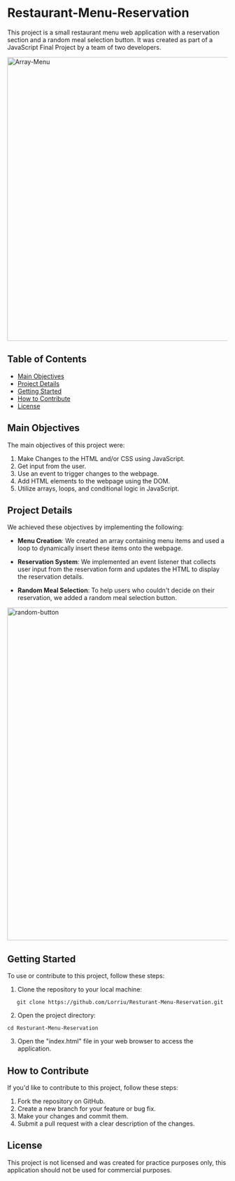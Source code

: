 # Restaurant-Menu-Reservation

This project is a small restaurant menu web application with a reservation section and a random meal selection button. It was created as part of a JavaScript Final Project by a team of two developers.

<img width="647" alt="Array-Menu" src="https://github.com/Lorriu/Resturant-Menu-Reservation/assets/124742429/5eb42488-7cf5-4c1a-aa5c-bd5469f10dba">

## Table of Contents

- [Main Objectives](#main-objectives)
- [Project Details](#project-details)
- [Getting Started](#getting-started)
- [How to Contribute](#how-to-contribute)
- [License](#license)

## Main Objectives

The main objectives of this project were:

1. Make Changes to the HTML and/or CSS using JavaScript.
2. Get input from the user.
3. Use an event to trigger changes to the webpage.
4. Add HTML elements to the webpage using the DOM.
5. Utilize arrays, loops, and conditional logic in JavaScript.

## Project Details

We achieved these objectives by implementing the following:

- **Menu Creation**: We created an array containing menu items and used a loop to dynamically insert these items onto the webpage.

- **Reservation System**: We implemented an event listener that collects user input from the reservation form and updates the HTML to display the reservation details.

- **Random Meal Selection**: To help users who couldn't decide on their reservation, we added a random meal selection button.

<img width="759" alt="random-button" src="https://github.com/Lorriu/Resturant-Menu-Reservation/assets/124742429/bbcc5ae9-b932-4e35-89ae-216ffd072ad7">

## Getting Started

To use or contribute to this project, follow these steps:

1. Clone the repository to your local machine:
```console
   git clone https://github.com/Lorriu/Resturant-Menu-Reservation.git
   ```

2. Open the project directory:
  ```console
  cd Resturant-Menu-Reservation
  ```

3. Open the "index.html" file in your web browser to access the application.

## How to Contribute

If you'd like to contribute to this project, follow these steps:

1. Fork the repository on GitHub.
2. Create a new branch for your feature or bug fix.
3. Make your changes and commit them.
4. Submit a pull request with a clear description of the changes.

## License

This project is not licensed and was created for practice purposes only, this application should not be used for commercial purposes. 


